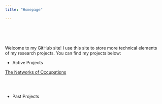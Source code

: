 ```yaml
---
title: "Homepage"

---
```




  </br>

  </br>

  </br>

Welcome to my GitHub site! I use this site to store more technical elements of my research projects.  You can find my projects below:

- Active Projects

[The Networks of Occupations](https://kenhoulin.github.io/The-Networks-of-Occupations/Figure-1.html)

  </br>

  </br>

- Past Projects

    